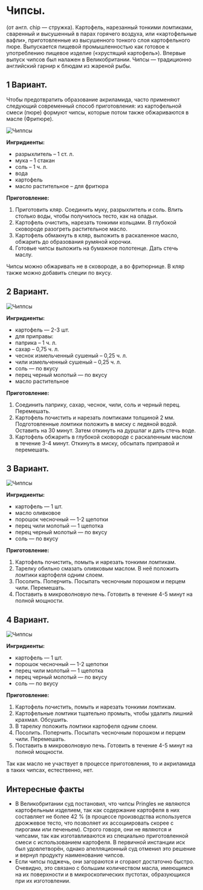 # Чипсы.
(от англ. chip — стружка). Картофель, нарезанный тонкими ломтиками, сваренный и высушенный в парах горячего воздуха, или «картофельные вафли», приготовленные из высушенного тонкого слоя картофельного пюре. Выпускается пищевой промышленностью как готовое к употреблению пищевое изделие («хрустящий картофель»). Впервые выпуск чипсов был налажен в Великобритании. Чипсы — традиционно английский гарнир к блюдам из жареной рыбы.

## 1 Вариант.
Чтобы предотвратить образование акриламида, часто применяют следующий современный способ приготовления: из картофельной смеси (пюре) формуют чипсы, которые потом также обжариваются в масле (Фритюре).

![Чиппсы](/images/Kulinar/Salad/chipsy_1.jpg 'Чиппсы')

**Ингридиенты:**

- разрыхлитель – 1 ст. л.
- мука – 1 стакан
- соль – 1 ч. л.
- вода
- картофель
- масло растительное – для фритюра

**Приготовление:**

1. Приготовить кляр. Соединить муку, разрыхлитель и соль. Влить столько воды, чтобы получилось тесто, как на оладьи.
2. Картофель очистить, нарезать тонкими кольцами. В глубокой сковороде разогреть растительное масло.
3. Картофель обмакнуть в кляр, выложить в раскаленное масло, обжарить до образования румяной корочки.
4. Готовые чипсы выложить на бумажное полотенце. Дать стечь маслу.

Чипсы можно обжаривать не в сковороде, а во фритюрнице. В кляр также можно добавить специи по вкусу.

## 2 Вариант.
![Чиппсы](/images/Kulinar/Salad/chipsy_2.jpg 'Чиппсы')

**Ингридиенты:**

- картофель — 2-3 шт.
- для приправы:
- паприка – 1 ч. л.
- сахар – 0,75 ч. л.
- чеснок измельченный сушеный – 0,25 ч. л.
- чили измельченный сушеный – 0,25 ч. л.
- соль — по вкусу
- перец черный молотый — по вкусу
- масло растительное

**Приготовление:**

1. Соединить паприку, сахар, чеснок, чили, соль и черный перец. Перемешать.
2. Картофель почистить и нарезать ломтиками толщиной 2 мм. Подготовленные ломтики положить в миску с ледяной водой. Оставить на 30 минут. Затем откинуть на дуршлаг и дать стечь воде.
3. Картофель обжарить в глубокой сковороде с раскаленным маслом в течение 3-4 минут. Откинуть в миску, обсыпать приправой и перемешать.

## 3 Вариант.
![Чиппсы](/images/Kulinar/Salad/chipsy_3.jpg 'Чиппсы')

**Ингридиенты:**

- картофель — 1 шт.
- масло оливковое
- порошок чесночный — 1-2 щепотки
- перец чили молотый — 1 щепотка
- перец черный молотый — по вкусу
- соль — по вкусу

**Приготовление:**

1. Картофель почистить, помыть и нарезать тонкими ломтикам.
2. Тарелку обильно смазать оливковым маслом. В неё положить ломтики картофеля одним слоем.
3. Посолить. Поперчить. Посыпать чесночным порошком и перцем чили. Перемешать.
4. Поставить в микроволновую печь. Готовить в течение 4-5 минут на полной мощности.

## 4 Вариант.
![Чиппсы](/images/Kulinar/Salad/chipsy_4.jpg 'Чиппсы')

**Ингридиенты:**

- картофель — 1 шт.
- порошок чесночный — 1-2 щепотки
- перец чили молотый — 1 щепотка
- перец черный молотый — по вкусу
- соль — по вкусу

**Приготовление:**

1. Картофель почистить, помыть и нарезать тонкими ломтикам.
2. Картофельные ломтики тщательно промыть, чтобы удалить лишний крахмал. Обсушить.
3. В тарелку  положить ломтики картофеля одним слоем.
4. Посолить. Поперчить. Посыпать чесночным порошком и перцем чили. Перемешать.
5. Поставить в микроволновую печь. Готовить в течение 4-5 минут на полной мощности.

Так как масло не участвует в процессе приготовления, то и акриламида в таких чипсах, естественно, нет.

## Интересные факты

- В Великобритании суд постановил, что чипсы Pringles не являются картофельным изделием, так как содержание картофеля в них составляет не более 42 % (в процессе производства используется дрожжевое тесто, что позволяет их ассоциировать скорее с пирогами или печеньем). Строго говоря, они не являются и чипсами, так как изготавливаются из специально приготовленной смеси с использованием картофеля. В первичной инстанции иск был удовлетворён, однако апелляционный суд отменил это решение и вернул продукту наименование чипсов.
- Если чипсы поджечь, они загораются и сгорают достаточно быстро. Очевидно, это связано с большим количеством масла, имеющимся на их поверхности и в микроскопических пустотах, образующихся при их изготовлении.
